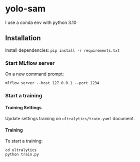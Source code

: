 # yolo-sam

I use a conda env with python 3.10

## Installation

Install dependencies:
`pip install -r requirements.txt`

### Start MLflow server

On a new command prompt:

``mlflow server --host 127.0.0.1 --port 1234``

### Start a training

#### Training Settings

Update settings training on `ultralytics/train.yaml` document.

#### Training

To start a training:

```
cd ultralytics
python train.py
```